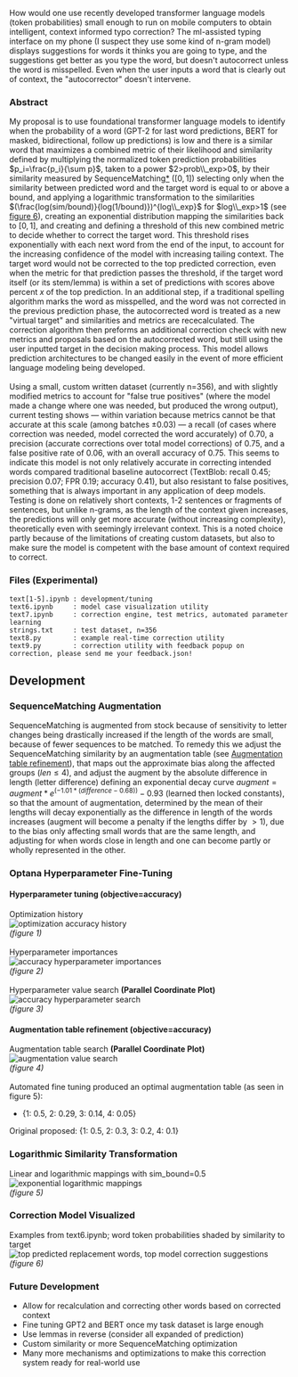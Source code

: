 How would one use recently developed transformer language models (token probabilities) small enough to run on mobile computers to obtain intelligent, context informed typo correction? The ml-assisted typing interface on my phone (I suspect they use some kind of n-gram model) displays suggestions for words it thinks you are going to type, and the suggestions get better as you type the word, but doesn't autocorrect unless the word is misspelled. Even when the user inputs a word that is clearly out of context, the "autocorrector" doesn't intervene.
### Abstract
My proposal is to use foundational transformer language models to identify when the probability of a word (GPT-2 for last word predictions, BERT for masked, bidirectional, follow up predictions) is low and there is a similar word that maximizes a combined metric of their likelihood and similarity defined by multiplying the normalized token prediction probabilities $p_i=\frac{p_i}{\sum p}$, taken to a power $2>prob\\_exp>0$, by their similarity measured by SequenceMatching[*](#sequencematching-augmentation) ($[0, 1]$) selecting only when the similarity between predicted word and the target word is equal to or above a bound, and applying a logarithmic transformation to the similarities $(\frac{log(sim/bound)}{log(1/bound)})^{log\\_exp}$ for $log\\_exp>1$ (see [figure 6](#logarithmic-similarity-transformation)), creating an exponential distribution mapping the similarities back to $[0, 1]$, and creating and defining a threshold of this new combined metric to decide whether to correct the target word. This threshold rises exponentially with each next word from the end of the input, to account for the increasing confidence of the model with increasing tailing context. The target word would not be corrected to the top predicted correction, even when the metric for that prediction passes the threshold, if the target word itself (or its stem/lemma) is within a set of predictions with scores above percent $x$ of the top prediction. In an additional step, if a traditional spelling algorithm marks the word as misspelled, and the word was not corrected in the previous prediction phase, the autocorrected word is treated as a new "virtual target" and similarities and metrics are rececalculated. The correction algorithm then preforms an additional correction check with new metrics and proposals based on the autocorrected word, but still using the user inputted target in the decision making process. This model allows prediction architectures to be changed easily in the event of more efficient language modeling being developed.\
\
Using a small, custom written dataset (currently n=356), and with slightly modified metrics to account for "false true positives" (where the model made a change where one was needed, but produced the wrong output), current testing shows — within variation because metrics cannot be that accurate at this scale (among batches $\pm0.03$) — a recall (of cases where correction was needed, model corrected the word accurately) of 0.70, a precision (accurate corrections over total model corrections) of 0.75, and a false positive rate of 0.06, with an overall accuracy of 0.75. This seems to indicate this model is not only relatively accurate in correcting intended words compared traditional baseline autocorrect (TextBlob: recall 0.45; precision 0.07; FPR 0.19; accuracy 0.41), but also resistant to false positives, something that is always important in any application of deep models. Testing is done on relatively short contexts, 1-2 sentences or fragments of sentences, but unlike n-grams, as the length of the context given increases, the predictions will only get more accurate (without increasing complexity), theoretically even with seemingly irrelevant context. This is a noted choice partly because of the limitations of creating custom datasets, but also to make sure the model is competent with the base amount of context required to correct.
### Files (Experimental)
```
text[1-5].ipynb : development/tuning
text6.ipynb     : model case visualization utility
text7.ipynb     : correction engine, test metrics, automated parameter learning
strings.txt     : test dataset, n=356
text8.py        : example real-time correction utility
text9.py        : correction utility with feedback popup on correction, please send me your feedback.json!
```
## Development
### SequenceMatching Augmentation
SequenceMatching is augmented from stock because of sensitivity to letter changes being drastically increased if the length of the words are small, because of fewer sequences to be matched. To remedy this we adjust the SequenceMatching similarity by an augmentation table (see [Augmentation table refinement](#augmentation-table-refinement-objectiveaccuracy)), that maps out the approximate bias along the affected groups ($len\leq4$), and adjust the augment by the absolute difference in length (letter difference) defining an exponential decay curve $augment=augment * e^{(-1.01*(difference-0.68))}-0.93$ (learned then locked constants), so that the amount of augmentation, determined by the mean of their lengths will decay exponentially as the difference in length of the words increases (augment will become a penalty if the lengths differ by $>1$), due to the bias only affecting small words that are the same length, and adjusting for when words close in length and one can become partly or wholly represented in the other.
### Optana Hyperparameter Fine-Tuning
#### Hyperparameter tuning (objective=accuracy)
Optimization history\
![optimization accuracy history](https://github.com/mcodepreneur/text/blob/main/figures/optimization_history.png)\
*(figure 1)*\
\
Hyperparameter importances\
![accuracy hyperparameter importances](https://github.com/mcodepreneur/text/blob/main/figures/accuracy_importance.png)\
*(figure 2)*\
\
Hyperparameter value search **(Parallel Coordinate Plot)**\
![accuracy hyperparameter search](https://github.com/mcodepreneur/text/blob/main/figures/accuracy_values.png)\
*(figure 3)*
#### Augmentation table refinement (objective=accuracy)
Augmentation table search **(Parallel Coordinate Plot)**\
![augmentation value search](https://github.com/mcodepreneur/text/blob/main/figures/adjustment_values.png)\
*(figure 4)*\
\
Automated fine tuning produced an optimal augmentation table (as seen in figure 5):
* {1: 0.5, 2: 0.29, 3: 0.14, 4: 0.05}
  
Original proposed: {1: 0.5, 2: 0.3, 3: 0.2, 4: 0.1}
### Logarithmic Similarity Transformation
Linear and logarithmic mappings with sim_bound=0.5\
![exponential logarithmic mappings](https://github.com/mcodepreneur/text/blob/main/figures/simmap.png)\
*(figure 5)*
### Correction Model Visualized
Examples from text6.ipynb; word token probabilities shaded by similarity to target\
![top predicted replacement words, top model correction suggestions](https://github.com/mcodepreneur/text/blob/main/figures/predictions.png)\
*(figure 6)*
### Future Development
* Allow for recalculation and correcting other words based on corrected context
* Fine tuning GPT2 and BERT once my task dataset is large enough
* Use lemmas in reverse (consider all expanded of prediction)
* Custom similarity or more SequenceMatching optimization
* Many more mechanisms and optimizations to make this correction system ready for real-world use 
